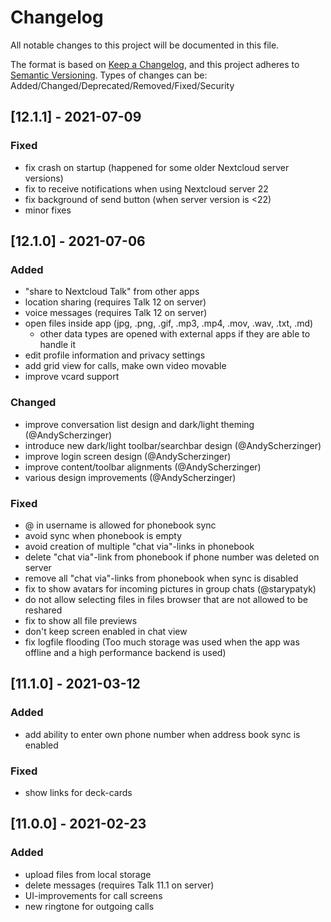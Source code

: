 # Changelog
All notable changes to this project will be documented in this file.

The format is based on [Keep a Changelog](https://keepachangelog.com/en/1.0.0/),
and this project adheres to [Semantic Versioning](https://semver.org/spec/v2.0.0.html).
Types of changes can be: Added/Changed/Deprecated/Removed/Fixed/Security

## [12.1.1] - 2021-07-09
### Fixed
- fix crash on startup (happened for some older Nextcloud server versions)
- fix to receive notifications when using Nextcloud server 22
- fix background of send button (when server version is <22)
- minor fixes

## [12.1.0] - 2021-07-06
### Added
- "share to Nextcloud Talk" from other apps
- location sharing (requires Talk 12 on server)
- voice messages (requires Talk 12 on server)
- open files inside app (jpg, .png, .gif, .mp3, .mp4, .mov, .wav, .txt, .md)
    - other data types are opened with external apps if they are able to handle it
- edit profile information and privacy settings
- add grid view for calls, make own video movable
- improve vcard support

### Changed
- improve conversation list design and dark/light theming (@AndyScherzinger)
- introduce new dark/light toolbar/searchbar design (@AndyScherzinger)
- improve login screen design (@AndyScherzinger)
- improve content/toolbar alignments (@AndyScherzinger)
- various design improvements (@AndyScherzinger)

### Fixed
- @ in username is allowed for phonebook sync
- avoid sync when phonebook is empty
- avoid creation of multiple "chat via"-links in phonebook
- delete "chat via"-link from phonebook if phone number was deleted on server
- remove all "chat via"-links from phonebook when sync is disabled
- fix to show avatars for incoming pictures in group chats (@starypatyk)
- do not allow selecting files in files browser that are not allowed to be reshared
- fix to show all file previews
- don't keep screen enabled in chat view
- fix logfile flooding (Too much storage was used when the app was offline and a high performance backend is used)

## [11.1.0] - 2021-03-12
### Added
- add ability to enter own phone number when address book sync is enabled

### Fixed
- show links for deck-cards

## [11.0.0] - 2021-02-23
### Added
- upload files from local storage
- delete messages (requires Talk 11.1 on server)
- UI-improvements for call screens
- new ringtone for outgoing calls
